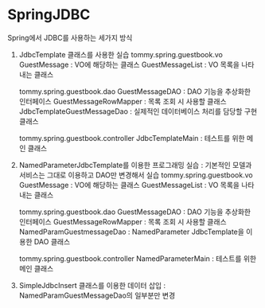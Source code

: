 # SpringJDBC
Spring에서 JDBC를 사용하는 세가지 방식

1. JdbcTemplate 클래스를 사용한 실습
	tommy.spring.guestbook.vo
		GuestMessage : VO에 해당하는 클래스
		GuestMessageList : VO 목록을 나타내는 클래스
	
	tommy.spring.guestbook.dao
		GuestMessageDAO : DAO 기능을 추상화한 인터페이스
		GuestMessageRowMapper : 목록 조회 시 사용할 클래스
		JdbcTemplateGuestMessageDao : 실제적인 데이터베이스 처리를 담당할 구현 클래스

	tommy.spring.guestbook.controller
		JdbcTemplateMain : 테스트를 위한 메인 클래스

2.  NamedParameterJdbcTemplate를 이용한 프로그래밍 실습 : 기본적인 모델과 서비스는 그대로 이용하고 DAO만 변경해서 실습
	tommy.spring.guestbook.vo
		GuestMessage : VO에 해당하는 클래스
		GuestMessageList : VO 목록을 나타내는 클래스

	tommy.spring.guestbook.dao
		GuestMessageDAO : DAO 기능을 추상화한 인터페이스
		GuestMessageRowMapper : 목록 조회 시 사용할 클래스
		NamedParamGuestmessageDao : NamedParameter JdbcTemplate을 이용한 DAO 클래스

	tommy.spring.guestbook.controller
		NamedParameterMain : 테스트를 위한 메인 클래스

3. SimpleJdbcInsert 클래스를 이용한 데이터 삽입 : NamedParamGuestMessageDao의 일부분만 변경

